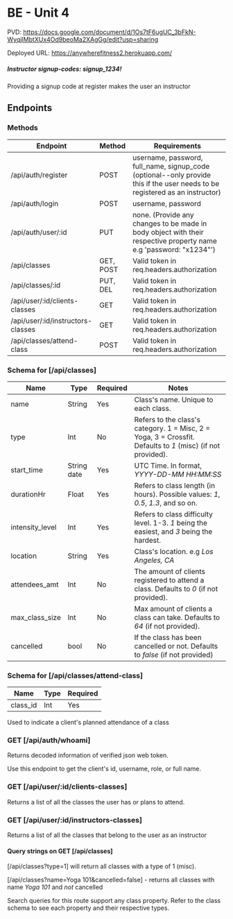 # BE - Unit 4

PVD: https://docs.google.com/document/d/1Os7tF6ugUC_3bFkN-WyqjIMbtXUx4Od9beoMa2XAgGg/edit?usp=sharing

Deployed URL: https://anywherefitness2.herokuapp.com/

##### Instructor signup-codes: signup_1234!
Providing a signup code at register makes the user an instructor

## Endpoints

### Methods
| Endpoint | Method | Requirements |
|----------|--------|--------------|
| /api/auth/register | POST | username, password, full_name, signup_code (optional--only provide this if the user needs to be registered as an instructor) |
| /api/auth/login | POST | username, password |
| /api/auth/user/:id | PUT | none. (Provide any changes to be made in body object with their respective property name e.g 'password: "x1234"') |
| /api/classes | GET, POST | Valid token in req.headers.authorization |
| /api/classes/:id | PUT, DEL | Valid token in req.headers.authorization |
| /api/user/:id/clients-classes | GET | Valid token in req.headers.authorization |
| /api/user/:id/instructors-classes | GET | Valid token in req.headers.authorization |
| /api/classes/attend-class | POST | Valid token in req.headers.authorization |

### Schema for [/api/classes]
| Name            | Type        | Required | Notes                                                                                                       |
|-----------------|-------------|----------|-------------------------------------------------------------------------------------------------------------|
| name            | String      | Yes      | Class's name. Unique to each class.                                                                         |
| type            | Int         | No       | Refers to the class's category. 1 = Misc, 2 = Yoga, 3 = Crossfit. Defaults to _1_ (misc) (if not provided). |
| start_time      | String date | Yes      | UTC Time. In format, _YYYY-DD-MM HH:MM:SS_                                                                  |
| durationHr      | Float       | Yes      | Refers to class length (in hours). Possible values: _1_,  _0.5_, _1.3_, and so on.                          |
| intensity_level | Int         | Yes      | Refers to class difficulty level. 1-3. _1_ being the easiest, and _3_ being the hardest.                    |
| location        | String      | Yes      | Class's location. e.g _Los Angeles, CA_                                                                     |
| attendees_amt   | Int         | No       | The amount of clients registered to attend a class. Defaults to _0_ (if not provided).                      |
| max_class_size  | Int         | No       | Max amount of clients a class can take. Defaults to _64_ (if not provided).                                 |
| cancelled       | bool        | No       | If the class has been cancelled or not. Defaults to _false_ (if not provided)                               |

### Schema for [/api/classes/attend-class]
| Name            | Type        | Required |
|-----------------|-------------|----------|
| class_id        | Int         | Yes      |

Used to indicate a client's planned attendance of a class

### GET [/api/auth/whoami]
Returns decoded information of verified json web token. 

Use this endpoint to get the client's id, username, role, or full name.

### GET [/api/user/:id/clients-classes]
Returns a list of all the classes the user has or plans to attend.

### GET [/api/user/:id/instructors-classes]
Returns a list of all the classes that belong to the user as an instructor

#### Query strings on GET [/api/classes]
[/api/classes?type=1] will return all classes with a type of 1 (misc).

[/api/classes?name=Yoga 101&cancelled=false] - returns all classes with name _Yoga 101_ and _not_ cancelled

Search queries for this route support any class property. Refer to the class schema to see each property and their respective types.
